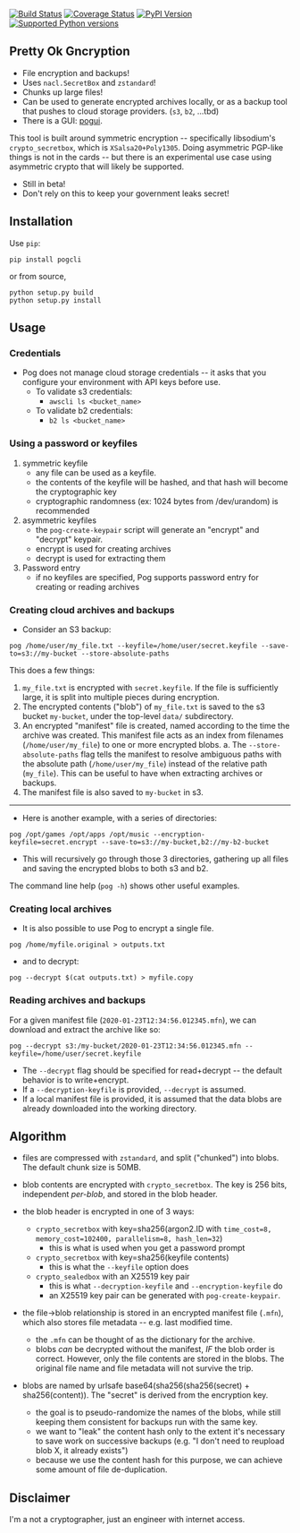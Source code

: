 [![Build Status](https://travis-ci.org/sz3/pog.svg?branch=master)](https://travis-ci.org/sz3/pog)
[![Coverage Status](https://coveralls.io/repos/github/sz3/pog/badge.svg?branch=master)](https://coveralls.io/github/sz3/pog?branch=master)
[![PyPI Version](https://img.shields.io/pypi/v/pogcli.svg)](https://pypi.python.org/pypi/pogcli)
[![Supported Python versions](https://img.shields.io/pypi/pyversions/pogcli.svg)](https://pypi.python.org/pypi/pogcli)

## Pretty Ok Gncryption

* File encryption and backups!
* Uses `nacl.SecretBox` and `zstandard`!
* Chunks up large files!
* Can be used to generate encrypted archives locally, or as a backup tool that pushes to cloud storage providers. (`s3`, `b2`, ...tbd)
* There is a GUI: [pogui](https://github.com/sz3/pogui).

This tool is built around symmetric encryption -- specifically libsodium's `crypto_secretbox`, which is `XSalsa20+Poly1305`. Doing asymmetric PGP-like things is not in the cards -- but there is an experimental use case using asymmetric crypto that will likely be supported.

* Still in beta!
* Don't rely on this to keep your government leaks secret!

## Installation

Use `pip`:
```
pip install pogcli
```

or from source,
```
python setup.py build
python setup.py install
```

## Usage

### Credentials
* Pog does not manage cloud storage credentials -- it asks that you configure your environment with API keys before use.
	* To validate s3 credentials:
		* `awscli ls <bucket_name>`
	* To validate b2 credentials:
		* `b2 ls <bucket_name>`

### Using a password or keyfiles
1. symmetric keyfile
	* any file can be used as a keyfile.
	* the contents of the keyfile will be hashed, and that hash will become the cryptographic key
	* cryptographic randomness (ex: 1024 bytes from /dev/urandom) is recommended
2. asymmetric keyfiles
	* the `pog-create-keypair` script will generate an "encrypt" and "decrypt" keypair.
	* encrypt is used for creating archives
	* decrypt is used for extracting them
3. Password entry
	* if no keyfiles are specified, Pog supports password entry for creating or reading archives

### Creating cloud archives and backups

* Consider an S3 backup:

```
pog /home/user/my_file.txt --keyfile=/home/user/secret.keyfile --save-to=s3://my-bucket --store-absolute-paths
```

This does a few things:
1. `my_file.txt` is encrypted with `secret.keyfile`. If the file is sufficiently large, it is split into multiple pieces during encryption.
2. The encrypted contents ("blob") of `my_file.txt` is saved to the s3 bucket `my-bucket`, under the top-level `data/` subdirectory.
3. An encrypted "manifest" file is created, named according to the time the archive was created. This manifest file acts as an index from filenames (`/home/user/my_file`) to one or more encrypted blobs.
   a. The `--store-absolute-paths` flag tells the manifest to resolve ambiguous paths with the absolute path (`/home/user/my_file`) instead of the relative path (`my_file`). This can be useful to have when extracting archives or backups.
4. The manifest file is also saved to `my-bucket` in s3.

----

* Here is another example, with a series of directories:

```
pog /opt/games /opt/apps /opt/music --encryption-keyfile=secret.encrypt --save-to=s3://my-bucket,b2://my-b2-bucket
```

* This will recursively go through those 3 directories, gathering up all files and saving the encrypted blobs to both s3 and b2.

The command line help (`pog -h`) shows other useful examples.

### Creating local archives

* It is also possible to use Pog to encrypt a single file.

```
pog /home/myfile.original > outputs.txt
```

* and to decrypt:

```
pog --decrypt $(cat outputs.txt) > myfile.copy
```

### Reading archives and backups

For a given manifest file (`2020-01-23T12:34:56.012345.mfn`), we can download and extract the archive like so:

```
pog --decrypt s3:/my-bucket/2020-01-23T12:34:56.012345.mfn --keyfile=/home/user/secret.keyfile
```

* The `--decrypt` flag should be specified for read+decrypt -- the default behavior is to write+encrypt.
* If a `--decryption-keyfile` is provided, `--decrypt` is assumed.
* If a local manifest file is provided, it is assumed that the data blobs are already downloaded into the working directory.

## Algorithm

* files are compressed with `zstandard`, and split ("chunked") into blobs. The default chunk size is 50MB.

* blob contents are encrypted with `crypto_secretbox`. The key is 256 bits, independent *per-blob*, and stored in the blob header.

* the blob header is encrypted in one of 3 ways:
	* `crypto_secretbox` with key=sha256(argon2.ID with `time_cost=8, memory_cost=102400, parallelism=8, hash_len=32`)
		* this is what is used when you get a password prompt
	* `crypto_secretbox` with key=sha256(keyfile contents)
		* this is what the `--keyfile` option does
	* `crypto_sealedbox` with an X25519 key pair
		* this is what `--decryption-keyfile` and `--encryption-keyfile` do
		* an X25519 key pair can be generated with `pog-create-keypair`.

* the file->blob relationship is stored in an encrypted manifest file (`.mfn`), which also stores file metadata -- e.g. last modified time.
	* the `.mfn` can be thought of as the dictionary for the archive.
	* blobs *can* be decrypted without the manifest, *IF* the blob order is correct. However, only the file contents are stored in the blobs. The original file name and file metadata will not survive the trip.

* blobs are named by urlsafe base64(sha256(sha256(secret) + sha256(content)). The "secret" is derived from the encryption key.
	* the goal is to pseudo-randomize the names of the blobs, while still keeping them consistent for backups run with the same key.
	* we want to "leak" the content hash only to the extent it's necessary to save work on successive backups (e.g. "I don't need to reupload blob X, it already exists")
	* because we use the content hash for this purpose, we can achieve some amount of file de-duplication.

## Disclaimer

I'm a not a cryptographer, just an engineer with internet access.
